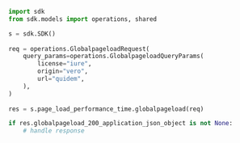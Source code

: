 <!-- Start SDK Example Usage -->
```python
import sdk
from sdk.models import operations, shared

s = sdk.SDK()
    
req = operations.GlobalpageloadRequest(
    query_params=operations.GlobalpageloadQueryParams(
        license="iure",
        origin="vero",
        url="quidem",
    ),
)
    
res = s.page_load_performance_time.globalpageload(req)

if res.globalpageload_200_application_json_object is not None:
    # handle response
```
<!-- End SDK Example Usage -->